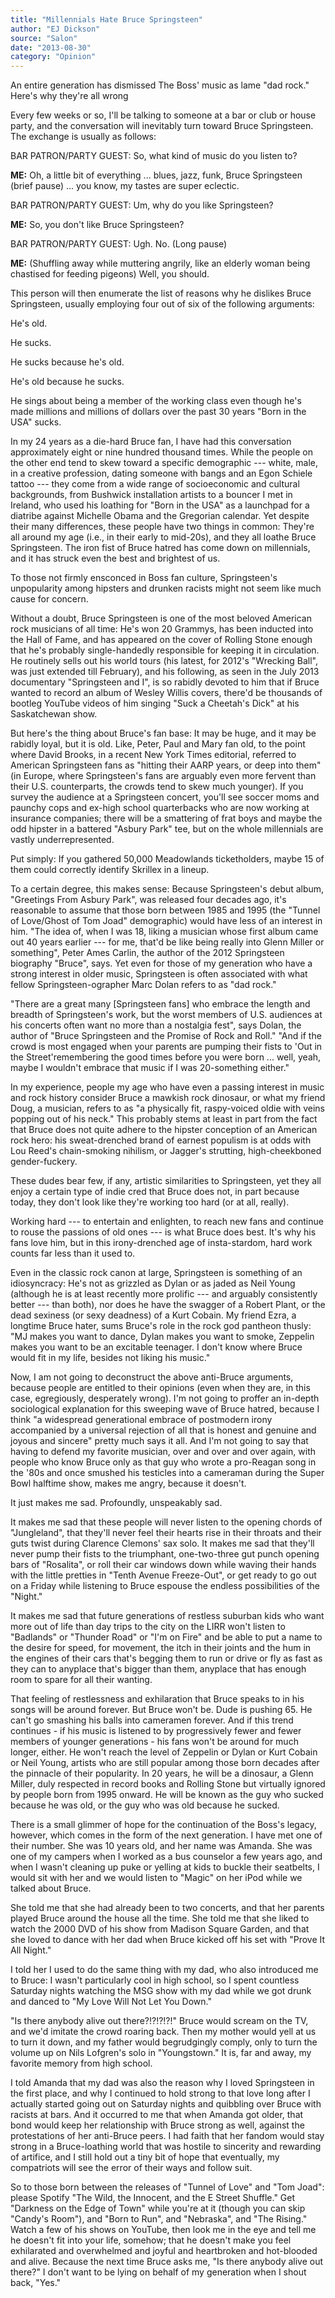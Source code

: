 ```yaml
---
title: "Millennials Hate Bruce Springsteen"
author: "EJ Dickson"
source: "Salon"
date: "2013-08-30"
category: "Opinion"
---
```


An entire generation has dismissed The Boss' music as lame "dad rock." Here's why they're all wrong

Every few weeks or so, I'll be talking to someone at a bar or club or house party, and the conversation will inevitably turn toward Bruce Springsteen. The exchange is usually as follows:

BAR PATRON/PARTY GUEST: So, what kind of music do you listen to?

**ME:** Oh, a little bit of everything ... blues, jazz, funk, Bruce Springsteen (brief pause) ... you know, my tastes are super eclectic.

BAR PATRON/PARTY GUEST: Um, why do you like Springsteen?

**ME:** So, you don't like Bruce Springsteen?

BAR PATRON/PARTY GUEST: Ugh. No. (Long pause)

**ME:** (Shuffling away while muttering angrily, like an elderly woman being chastised for feeding pigeons) Well, you should.

This person will then enumerate the list of reasons why he dislikes Bruce Springsteen, usually employing four out of six of the following arguments:

He's old.

He sucks.

He sucks because he's old.

He's old because he sucks.

He sings about being a member of the working class even though he's made millions and millions of dollars over the past 30 years "Born in the USA" sucks.

In my 24 years as a die-hard Bruce fan, I have had this conversation approximately eight or nine hundred thousand times. While the people on the other end tend to skew toward a specific demographic --- white, male, in a creative profession, dating someone with bangs and an Egon Schiele tattoo --- they come from a wide range of socioeconomic and cultural backgrounds, from Bushwick installation artists to a bouncer I met in Ireland, who used his loathing for "Born in the USA" as a launchpad for a diatribe against Michelle Obama and the Gregorian calendar. Yet despite their many differences, these people have two things in common: They're all around my age (i.e., in their early to mid-20s), and they all loathe Bruce Springsteen. The iron fist of Bruce hatred has come down on millennials, and it has struck even the best and brightest of us.

To those not firmly ensconced in Boss fan culture, Springsteen's unpopularity among hipsters and drunken racists might not seem like much cause for concern.

Without a doubt, Bruce Springsteen is one of the most beloved American rock musicians of all time: He's won 20 Grammys, has been inducted into the Hall of Fame, and has appeared on the cover of Rolling Stone enough that he's probably single-handedly responsible for keeping it in circulation. He routinely sells out his world tours (his latest, for 2012's "Wrecking Ball", was just extended till February), and his following, as seen in the July 2013 documentary "Springsteen and I", is so rabidly devoted to him that if Bruce wanted to record an album of Wesley Willis covers, there'd be thousands of bootleg YouTube videos of him singing "Suck a Cheetah's Dick" at his Saskatchewan show.

But here's the thing about Bruce's fan base: It may be huge, and it may be rabidly loyal, but it is old. Like, Peter, Paul and Mary fan old, to the point where David Brooks, in a recent New York Times editorial, referred to American Springsteen fans as "hitting their AARP years, or deep into them" (in Europe, where Springsteen's fans are arguably even more fervent than their U.S. counterparts, the crowds tend to skew much younger). If you survey the audience at a Springsteen concert, you'll see soccer moms and paunchy cops and ex-high school quarterbacks who are now working at insurance companies; there will be a smattering of frat boys and maybe the odd hipster in a battered "Asbury Park" tee, but on the whole millennials are vastly underrepresented.

Put simply: If you gathered 50,000 Meadowlands ticketholders, maybe 15 of them could correctly identify Skrillex in a lineup.

To a certain degree, this makes sense: Because Springsteen's debut album, "Greetings From Asbury Park", was released four decades ago, it's reasonable to assume that those born between 1985 and 1995 (the "Tunnel of Love/Ghost of Tom Joad" demographic) would have less of an interest in him. "The idea of, when I was 18, liking a musician whose first album came out 40 years earlier --- for me, that'd be like being really into Glenn Miller or something", Peter Ames Carlin, the author of the 2012 Springsteen biography "Bruce", says. Yet even for those of my generation who have a strong interest in older music, Springsteen is often associated with what fellow Springsteen-ographer Marc Dolan refers to as "dad rock."

"There are a great many [Springsteen fans] who embrace the length and breadth of Springsteen's work, but the worst members of U.S. audiences at his concerts often want no more than a nostalgia fest", says Dolan, the author of "Bruce Springsteen and the Promise of Rock and Roll." "And if the crowd is most engaged when your parents are pumping their fists to 'Out in the Street'remembering the good times before you were born ... well, yeah, maybe I wouldn't embrace that music if I was 20-something either."

In my experience, people my age who have even a passing interest in music and rock history consider Bruce a mawkish rock dinosaur, or what my friend Doug, a musician, refers to as "a physically fit, raspy-voiced oldie with veins popping out of his neck." This probably stems at least in part from the fact that Bruce does not quite adhere to the hipster conception of an American rock hero: his sweat-drenched brand of earnest populism is at odds with Lou Reed's chain-smoking nihilism, or Jagger's strutting, high-cheekboned gender-fuckery.

These dudes bear few, if any, artistic similarities to Springsteen, yet they all enjoy a certain type of indie cred that Bruce does not, in part because today, they don't look like they're working too hard (or at all, really).

Working hard --- to entertain and enlighten, to reach new fans and continue to rouse the passions of old ones --- is what Bruce does best. It's why his fans love him, but in this irony-drenched age of insta-stardom, hard work counts far less than it used to.

Even in the classic rock canon at large, Springsteen is something of an idiosyncracy: He's not as grizzled as Dylan or as jaded as Neil Young (although he is at least recently more prolific --- and arguably consistently better --- than both), nor does he have the swagger of a Robert Plant, or the dead sexiness (or sexy deadness) of a Kurt Cobain. My friend Ezra, a longtime Bruce hater, sums Bruce's role in the rock god pantheon thusly: "MJ makes you want to dance, Dylan makes you want to smoke, Zeppelin makes you want to be an excitable teenager. I don't know where Bruce would fit in my life, besides not liking his music."

Now, I am not going to deconstruct the above anti-Bruce arguments, because people are entitled to their opinions (even when they are, in this case, egregiously, desperately wrong). I'm not going to proffer an in-depth sociological explanation for this sweeping wave of Bruce hatred, because I think "a widespread generational embrace of postmodern irony accompanied by a universal rejection of all that is honest and genuine and joyous and sincere" pretty much says it all. And I'm not going to say that having to defend my favorite musician, over and over and over again, with people who know Bruce only as that guy who wrote a pro-Reagan song in the '80s and once smushed his testicles into a cameraman during the Super Bowl halftime show, makes me angry, because it doesn't.

It just makes me sad. Profoundly, unspeakably sad.

It makes me sad that these people will never listen to the opening chords of "Jungleland", that they'll never feel their hearts rise in their throats and their guts twist during Clarence Clemons' sax solo. It makes me sad that they'll never pump their fists to the triumphant, one-two-three gut punch opening bars of "Rosalita", or roll their car windows down while waving their hands with the little pretties in "Tenth Avenue Freeze-Out", or get ready to go out on a Friday while listening to Bruce espouse the endless possibilities of the "Night."

It makes me sad that future generations of restless suburban kids who want more out of life than day trips to the city on the LIRR won't listen to "Badlands" or "Thunder Road" or "I'm on Fire" and be able to put a name to the desire for speed, for movement, the itch in their joints and the hum in the engines of their cars that's begging them to run or drive or fly as fast as they can to anyplace that's bigger than them, anyplace that has enough room to spare for all their wanting.

That feeling of restlessness and exhilaration that Bruce speaks to in his songs will be around forever. But Bruce won't be. Dude is pushing 65\. He can't go smashing his balls into cameramen forever. And if this trend continues - if his music is listened to by progressively fewer and fewer members of younger generations - his fans won't be around for much longer, either. He won't reach the level of Zeppelin or Dylan or Kurt Cobain or Neil Young, artists who are still popular among those born decades after the pinnacle of their popularity. In 20 years, he will be a dinosaur, a Glenn Miller, duly respected in record books and Rolling Stone but virtually ignored by people born from 1995 onward. He will be known as the guy who sucked because he was old, or the guy who was old because he sucked.

There is a small glimmer of hope for the continuation of the Boss's legacy, however, which comes in the form of the next generation. I have met one of their number. She was 10 years old, and her name was Amanda. She was one of my campers when I worked as a bus counselor a few years ago, and when I wasn't cleaning up puke or yelling at kids to buckle their seatbelts, I would sit with her and we would listen to "Magic" on her iPod while we talked about Bruce.

She told me that she had already been to two concerts, and that her parents played Bruce around the house all the time. She told me that she liked to watch the 2000 DVD of his show from Madison Square Garden, and that she loved to dance with her dad when Bruce kicked off his set with "Prove It All Night."

I told her I used to do the same thing with my dad, who also introduced me to Bruce: I wasn't particularly cool in high school, so I spent countless Saturday nights watching the MSG show with my dad while we got drunk and danced to "My Love Will Not Let You Down."

"Is there anybody alive out there?!?!?!?!" Bruce would scream on the TV, and we'd imitate the crowd roaring back. Then my mother would yell at us to turn it down, and my father would begrudgingly comply, only to turn the volume up on Nils Lofgren's solo in "Youngstown." It is, far and away, my favorite memory from high school.

I told Amanda that my dad was also the reason why I loved Springsteen in the first place, and why I continued to hold strong to that love long after I actually started going out on Saturday nights and quibbling over Bruce with racists at bars. And it occurred to me that when Amanda got older, that bond would keep her relationship with Bruce strong as well, against the protestations of her anti-Bruce peers. I had faith that her fandom would stay strong in a Bruce-loathing world that was hostile to sincerity and rewarding of artifice, and I still hold out a tiny bit of hope that eventually, my compatriots will see the error of their ways and follow suit.

So to those born between the releases of "Tunnel of Love" and "Tom Joad": please Spotify "The Wild, the Innocent, and the E Street Shuffle." Get "Darkness on the Edge of Town" while you're at it (though you can skip "Candy's Room"), and "Born to Run", and "Nebraska", and "The Rising." Watch a few of his shows on YouTube, then look me in the eye and tell me he doesn't fit into your life, somehow; that he doesn't make you feel exhilarated and overwhelmed and joyful and heartbroken and hot-blooded and alive. Because the next time Bruce asks me, "Is there anybody alive out there?" I don't want to be lying on behalf of my generation when I shout back, "Yes."